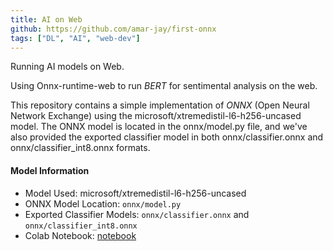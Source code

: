 ```yaml
---
title: AI on Web
github: https://github.com/amar-jay/first-onnx
tags: ["DL", "AI", "web-dev"]
---
```


Running AI models on Web.

Using Onnx-runtime-web to run _BERT_ for sentimental analysis on the web.

This repository contains a simple implementation of _ONNX_ (Open Neural Network Exchange) using the microsoft/xtremedistil-l6-h256-uncased model. The ONNX model is located in the onnx/model.py file, and we've also provided the exported classifier model in both onnx/classifier.onnx and onnx/classifier_int8.onnx formats.

#### Model Information

- Model Used: microsoft/xtremedistil-l6-h256-uncased
- ONNX Model Location: `onnx/model.py`
- Exported Classifier Models: `onnx/classifier.onnx` and `onnx/classifier_int8.onnx`
- Colab Notebook: [notebook](https://colab.research.google.com/drive/1XSZRQf1T1ZZcJEEo4ofNtS4g8BNadjbR?usp=sharing)
